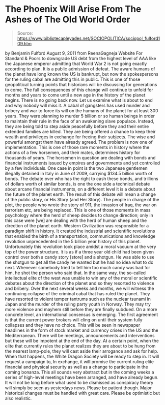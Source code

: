 # The Phoenix Will Arise From The Ashes of The Old World Order

> Source: https://www.bibliotecapleyades.net/SOCIOPOLITICA/sociopol_fulford109.htm

by Benjamin Fulford
August 9, 2011
from
ReenaGagneja Website
For Standard & Poors to downgrade US debt from the highest level of AAA like
the Japanese emperor admitting that World War 2 is not going exactly
according to plan. It is a public admission of defeat.
The
aware
humans of the planet have long known the US is bankrupt, but now the
spokespersons for the ruling cabal are admitting this in public. This is one
of those geopolitical turning points that historians will be discussing for
generations to come.
The full consequences of this change will continue to
unfold for months and years to come until a new age in the history of the
planet begins.
There is no going back now.
Let us examine what is about to end and why nobody will miss it.
A cabal of
gangsters has used murder and bribery and war to force its will on the
humans of the planet for at least 300 years. They were planning to
murder 5
billion or so human beings in order to maintain their rule in the face of
an
awakening slave populace.
Instead, they are being told to step aside
peacefully before they and their entire extended families are killed.
They
are being offered a chance to keep their wealth and privileges in exchange
for freeing their subjects. The wise and powerful amongst them have already
agreed. The problem is now one of implementation.
This is one of those rare moments in history where the actions of a few
horsemen, and their mates, determines history for thousands of years. The
horsemen in question are dealing with bonds and financial instruments issued
by empires and governments and yet controlled by a few individuals.
One case in point is the two Japanese gentlemen illegally detained in Italy
in June of 2009,
carrying $134.5 billion worth of bonds. The debate over who
has the right to cash these bonds, and trillions of dollars worth of similar
bonds, is one the one side a technical debate about arcane financial
instruments, on a different level it is a debate about the future of the
planet earth.
The result of this debate will mean a change of the public story, or His
Story (and Her Story). The people in charge of the plot, the people who
wrote
the story of 911, the invasion of Iraq, the war on terrorism etc,
are being replaced.
This is one of those moments in mass psychology where the herd of sheep
decides to change direction; only in this case were [we] are dealing with
the herd of human sheep and the direction of the planet earth.
Western Civilization was responsible for a paradigm shift in history. It
created the industrial and scientific revolutions that enabled the birth of
a transportation, communications and knowledge revolution unprecedented in
the 5 billion year history of this planet.
Unfortunately this revolution
took place amidst a moral vacuum at the very top of the power structure.
It
is as if a three year old child had been given control over both a candy
story [store] and a shotgun. He was able to use the shotgun to get all the
candy he wanted but he had no idea what to do next. Whenever somebody tried
to tell him too much candy was bad for him, he shot the person who said
that.
In the same way, the so-called intellectual elite of the west was unable to
win any of the moral or scientific debates about the direction of the planet
and so they resorted to violence and bribery.
Over the next several weeks and months, we will witness the continuing
collapse of the criminal cabal that has ruled the planet. They have resorted
to violent temper tantrums such as
the nuclear tsunami in Japan and the
murder of the ruling party youth in Norway.
They may try more violence and
mayhem still before they are finally subdued.
On a more concrete level, an international consensus is emerging. The first
agreement is that the current power brokers will cling on until their system
fully collapses and they have no choice. This will be seen in newspaper
headlines in the form of stock market and currency crises in the US and the
Mediterranean. There will be meetings, announcements and interventions but
these will be impotent at the end of the day.
At a certain point, when the elite that currently rules the planet realizes
they are about to be hung from the nearest lamp-pole, they will cast aside
their arrogance and ask for help.
When that happens, the
White Dragon Society will be ready to step in.
It
will request a campaign to,
In exchange, it will promise
the
current ruling elite financial and physical security as well as a change to
participate in the coming bonanza.
This all sounds very abstract but in the coming weeks a series of high-level
meetings have been arranged, and have already begun. It will not be long
before what used to be dismissed as conspiracy theory will simply be seen as
yesterdays news.
Please be patient though. Major historical changes must be handled with
great care.
Please be optimistic but also realistic.
